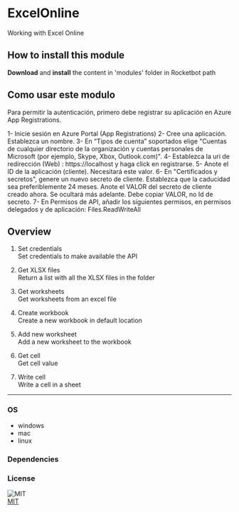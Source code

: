 



# ExcelOnline
  
Working with Excel Online  

## How to install this module
  
__Download__ and __install__ the content in 'modules' folder in Rocketbot path  


## Como usar este modulo

Para permitir la autenticación, primero debe registrar su aplicación en Azure App 
Registrations.

1- Inicie sesión en Azure Portal (App Registrations)
2- Cree una aplicación. Establezca un nombre.
3- En
 “Tipos de cuenta” soportados elige "Cuentas de cualquier directorio de la organización y cuentas personales de 
Microsoft (por ejemplo, Skype, Xbox, Outlook.com)".
4- Establezca la uri de redirección (Web) : https://localhost y haga
 click en registrarse.
5- Anote el ID de la aplicación (cliente). Necesitará este valor.
6- En "Certificados y 
secretos", genere un nuevo secreto de cliente. Establezca que la caducidad sea preferiblemente 24 meses. Anote el VALOR 
del secreto de cliente creado ahora. Se ocultará más adelante. Debe copiar VALOR, no Id de secreto.
7- En Permisos de 
API, añadir los siguientes permisos, en permisos delegados y de aplicación: Files.ReadWriteAll



## Overview


1. Set credentials  
Set credentials to make available the API

2. Get XLSX files  
Return a list with all the XLSX files in the folder

3. Get worksheets  
Get worksheets from an excel file

4. Create workbook  
Create a new workbook in default location

5. Add new worksheet  
Add a new worksheet to the workbook

6. Get cell  
Get cell value

7. Write cell  
Write a cell in a sheet  




----
### OS

- windows
- mac
- linux

### Dependencies

### License
  
![MIT](https://camo.githubusercontent.com/107590fac8cbd65071396bb4d04040f76cde5bde/687474703a2f2f696d672e736869656c64732e696f2f3a6c6963656e73652d6d69742d626c75652e7376673f7374796c653d666c61742d737175617265)  
[MIT](http://opensource.org/licenses/mit-license.ph)